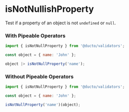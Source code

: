 # isNotNullishProperty

Test if a property of an object is not `undefined` or `null`.

### With Pipeable Operators

```js
import { isNotNullProperty } from '@ducto/validators';

const object = { name: 'John' };

object |> isNotNullProperty('name');

```


### Without Pipeable Operators

```js
import { isNotNullProperty } from '@ducto/validators';

const object = { name: 'John' };

isNotNullProperty('name')(object);

```
